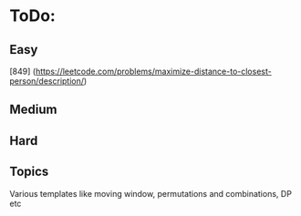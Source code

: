# ToDo:

## Easy
[849] (https://leetcode.com/problems/maximize-distance-to-closest-person/description/)

## Medium

## Hard

## Topics
Various templates like moving window, permutations and combinations, DP etc

